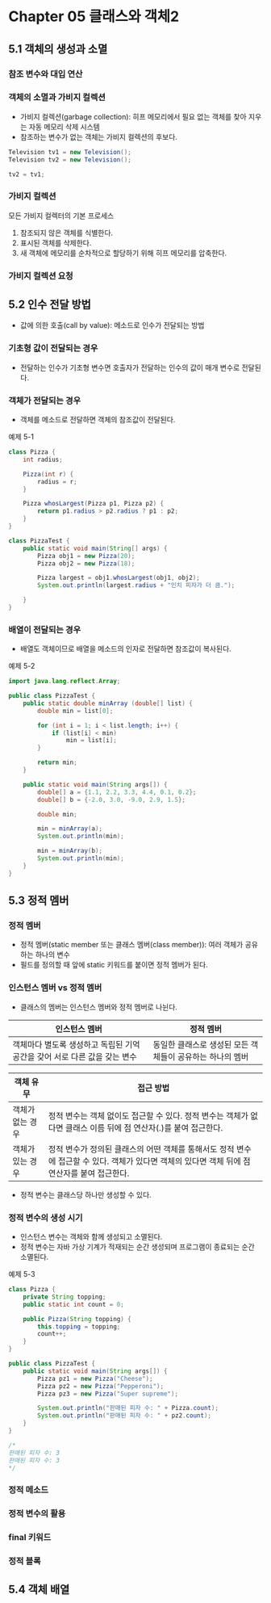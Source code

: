 # Chapter 05 클래스와 객체2

## 5.1 객체의 생성과 소멸

### 참조 변수와 대입 연산

### 객체의 소멸과 가비지 컬렉션

- 가비지 컬렉션(garbage collection): 히프 메모리에서 필요 없는 객체를 찾아 지우는 자동 메모리 삭제 시스템
- 참조하는 변수가 없는 객체는 가비지 컬렉션의 후보다.

```java
Television tv1 = new Television();
Television tv2 = new Television();

tv2 = tv1;
```

### 가비지 컬렉션

모든 가비지 컬렉터의 기본 프로세스

1. 참조되지 않은 객체를 식별한다.
2. 표시된 객체를 삭제한다.
3. 새 객체에 메모리를 순차적으로 할당하기 위해 히프 메모리를 압축한다.

### 가비지 컬렉션 요청

## 5.2 인수 전달 방법

- 값에 의한 호출(call by value): 메소드로 인수가 전달되는 방법

### 기초형 값이 전달되는 경우

- 전달하는 인수가 기초형 변수면 호출자가 전달하는 인수의 값이 매개 변수로 전달된다.

### 객체가 전달되는 경우

- 객체를 메소드로 전달하면 객체의 참조값이 전달된다.

예제 5-1

```java
class Pizza {
    int radius;

    Pizza(int r) {
        radius = r;
    }

    Pizza whosLargest(Pizza p1, Pizza p2) {
        return p1.radius > p2.radius ? p1 : p2;
    }
}

class PizzaTest {
    public static void main(String[] args) {
        Pizza obj1 = new Pizza(20);
        Pizza obj2 = new Pizza(18);

        Pizza largest = obj1.whosLargest(obj1, obj2);
        System.out.println(largest.radius + "인치 피자가 더 큼.");

    }
}
```

### 배열이 전달되는 경우

- 배열도 객체이므로 배열을 메소드의 인자로 전달하면 참조값이 복사된다.

예제 5-2

```java
import java.lang.reflect.Array;

public class PizzaTest {
    public static double minArray (double[] list) {
        double min = list[0];

        for (int i = 1; i < list.length; i++) {
            if (list[i] < min)
                min = list[i];
        }

        return min;
    }

    public static void main(String args[]) {
        double[] a = {1.1, 2.2, 3.3, 4.4, 0.1, 0.2};
        double[] b = {-2.0, 3.0, -9.0, 2.9, 1.5};

        double min;

        min = minArray(a);
        System.out.println(min);

        min = minArray(b);
        System.out.println(min);
    }
}
```

## 5.3 정적 멤버

### 정적 멤버

- 정적 멤버(static member 또는 클래스 멤버(class member)): 여러 객체가 공유하는 하나의 변수
- 필드를 정의할 때 앞에 static 키워드를 붙이면 정적 멤버가 된다.

### 인스턴스 멤버 vs 정적 멤버

- 클래스의 멤버는 인스턴스 멤버와 정적 멤버로 나뉜다.

|인스턴스 멤버|정적 멤버|
|---|---|
|객체마다 별도록 생성하고 독립된 기억 공간을 갖어 서로 다른 값을 갖는 변수|동일한 클래스로 생성된 모든 객체들이 공유하는 하나의 멤버|

|객체 유무|접근 방법|
|---|---|
|객체가 없는 경우|정적 변수는 객체 없이도 접근할 수 있다. 정적 변수는 객체가 없다면 클래스 이름 뒤에 점 연산자(.)를 붙여 접근한다.|
|객체가 있는 경우|정적 변수가 정의된 클래스의 어떤 객체를 통해서도 정적 변수에 접근할 수 있다. 객체가 있다면 객체의 있다면 객체 뒤에 점 연산자를 붙여 접근한다.|

- 정적 변수는 클래스당 하나만 생성할 수 있다.

### 정적 변수의 생성 시기

- 인스턴스 변수는 객체와 함께 생성되고 소멸된다.
- 정적 변수는 자바 가상 기계가 적재되는 순간 생성되며 프로그램이 종료되는 순간 소멸된다.

예제 5-3

```java
class Pizza {
    private String topping;
    public static int count = 0;

    public Pizza(String topping) {
        this.topping = topping;
        count++;
    }
}

public class PizzaTest {
    public static void main(String args[]) {
        Pizza pz1 = new Pizza("Cheese");
        Pizza pz2 = new Pizza("Pepperoni");
        Pizza pz3 = new Pizza("Super supreme");

        System.out.println("판매된 피자 수: " + Pizza.count);
        System.out.println("판매된 피자 수: " + pz2.count);
    }
}

/*
판매된 피자 수: 3
판매된 피자 수: 3
*/
```

### 정적 메소드

### 정적 변수의 활용

### final 키워드

### 정적 블록

## 5.4 객체 배열
